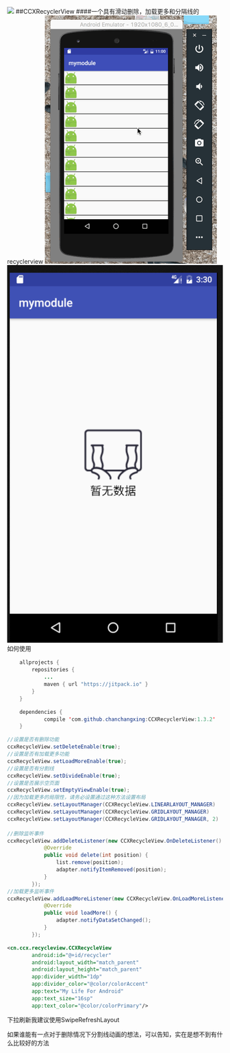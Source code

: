 [![](https://jitpack.io/v/ccx19920806/CCXRecyclerView.svg)](https://jitpack.io/#ccx19920806/CCXRecyclerView)
##CCXRecyclerView
####一个具有滑动删除，加载更多和分隔线的recyclerview
![Alt text](./images/ccxRecyclerview.gif)
![Alt text](./images/empty_view.png)
如何使用

```java
    allprojects {
        repositories {
            ...
            maven { url "https://jitpack.io" }
        }
    }
```

```java
	dependencies {
	        compile 'com.github.chanchangxing:CCXRecyclerView:1.3.2'
	}
```

```java
//设置是否有删除功能
ccxRecycleView.setDeleteEnable(true);
//设置是否有加载更多功能
ccxRecycleView.setLoadMoreEnable(true);
//设置是否有分割线
ccxRecycleView.setDivideEnable(true);
//设置是否展示空页面
ccxRecycleView.setEmptyViewEnable(true);
//因为加载更多的局限性，请务必设置通过这种方法设置布局
ccxRecycleView.setLayoutManager(CCXRecycleView.LINEARLAYOUT_MANAGER)
ccxRecycleView.setLayoutManager(CCXRecycleView.GRIDLAYOUT_MANAGER)
ccxRecycleView.setLayoutManager(CCXRecycleView.GRIDLAYOUT_MANAGER, 2)

//删除监听事件
ccxRecycleView.addDeleteListener(new CCXRecycleView.OnDeleteListener() {
            @Override
            public void delete(int position) {
                list.remove(position);
                adapter.notifyItemRemoved(position);
            }
        });
//加载更多监听事件
ccxRecycleView.addLoadMoreListener(new CCXRecycleView.OnLoadMoreListener() {
            @Override
            public void loadMore() {
                adapter.notifyDataSetChanged();
            }
        });
```

```xml
<cn.ccx.recycleview.CCXRecycleView
        android:id="@+id/recycler"
        android:layout_width="match_parent"
        android:layout_height="match_parent"
        app:divider_width="1dp"
        app:divider_color="@color/colorAccent"
        app:text="My Life For Android"
        app:text_size="16sp"
        app:text_color="@color/colorPrimary"/>
```

下拉刷新我建议使用SwipeRefreshLayout

如果谁能有一点对于删除情况下分割线动画的想法，可以告知，实在是想不到有什么比较好的方法


